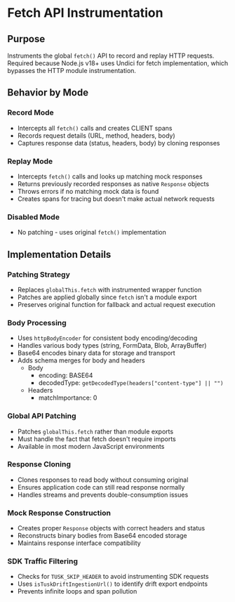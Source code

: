 # Fetch API Instrumentation

## Purpose

Instruments the global `fetch()` API to record and replay HTTP requests. Required because Node.js v18+ uses Undici for fetch implementation, which bypasses the HTTP module instrumentation.

## Behavior by Mode

### Record Mode

- Intercepts all `fetch()` calls and creates CLIENT spans
- Records request details (URL, method, headers, body)
- Captures response data (status, headers, body) by cloning responses

### Replay Mode

- Intercepts `fetch()` calls and looks up matching mock responses
- Returns previously recorded responses as native `Response` objects
- Throws errors if no matching mock data is found
- Creates spans for tracing but doesn't make actual network requests

### Disabled Mode

- No patching - uses original `fetch()` implementation

## Implementation Details

### Patching Strategy

- Replaces `globalThis.fetch` with instrumented wrapper function
- Patches are applied globally since `fetch` isn't a module export
- Preserves original function for fallback and actual request execution

### Body Processing

- Uses `httpBodyEncoder` for consistent body encoding/decoding
- Handles various body types (string, FormData, Blob, ArrayBuffer)
- Base64 encodes binary data for storage and transport
- Adds schema merges for body and headers
  - Body
    - encoding: BASE64
    - decodedType: `getDecodedType(headers["content-type"] || "")`
  - Headers
    - matchImportance: 0

### Global API Patching

- Patches `globalThis.fetch` rather than module exports
- Must handle the fact that fetch doesn't require imports
- Available in most modern JavaScript environments

### Response Cloning

- Clones responses to read body without consuming original
- Ensures application code can still read response normally
- Handles streams and prevents double-consumption issues

### Mock Response Construction

- Creates proper `Response` objects with correct headers and status
- Reconstructs binary bodies from Base64 encoded storage
- Maintains response interface compatibility

### SDK Traffic Filtering

- Checks for `TUSK_SKIP_HEADER` to avoid instrumenting SDK requests
- Uses `isTuskDriftIngestionUrl()` to identify drift export endpoints
- Prevents infinite loops and span pollution
